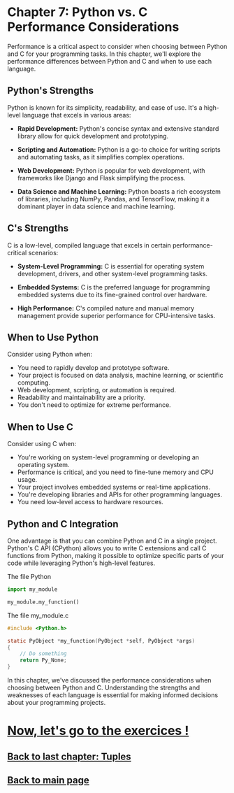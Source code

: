 

# Chapter 7: Python vs. C Performance Considerations

Performance is a critical aspect to consider when choosing between Python and C for your programming tasks. In this chapter, we'll explore the performance differences between Python and C and when to use each language.

## Python's Strengths

Python is known for its simplicity, readability, and ease of use. It's a high-level language that excels in various areas:

- **Rapid Development:** Python's concise syntax and extensive standard library allow for quick development and prototyping.

- **Scripting and Automation:** Python is a go-to choice for writing scripts and automating tasks, as it simplifies complex operations.

- **Web Development:** Python is popular for web development, with frameworks like Django and Flask simplifying the process.

- **Data Science and Machine Learning:** Python boasts a rich ecosystem of libraries, including NumPy, Pandas, and TensorFlow, making it a dominant player in data science and machine learning.

## C's Strengths

C is a low-level, compiled language that excels in certain performance-critical scenarios:

- **System-Level Programming:** C is essential for operating system development, drivers, and other system-level programming tasks.

- **Embedded Systems:** C is the preferred language for programming embedded systems due to its fine-grained control over hardware.

- **High Performance:** C's compiled nature and manual memory management provide superior performance for CPU-intensive tasks.

## When to Use Python

Consider using Python when:

- You need to rapidly develop and prototype software.
- Your project is focused on data analysis, machine learning, or scientific computing.
- Web development, scripting, or automation is required.
- Readability and maintainability are a priority.
- You don't need to optimize for extreme performance.

## When to Use C

Consider using C when:

- You're working on system-level programming or developing an operating system.
- Performance is critical, and you need to fine-tune memory and CPU usage.
- Your project involves embedded systems or real-time applications.
- You're developing libraries and APIs for other programming languages.
- You need low-level access to hardware resources.

## Python and C Integration

One advantage is that you can combine Python and C in a single project. Python's C API (CPython) allows you to write C extensions and call C functions from Python, making it possible to optimize specific parts of your code while leveraging Python's high-level features.

The file Python
```python
import my_module

my_module.my_function()
```

The file my_module.c

```c
#include <Python.h>

static PyObject *my_function(PyObject *self, PyObject *args)
{
    // Do something
    return Py_None;
}
```

In this chapter, we've discussed the performance considerations when choosing between Python and C. Understanding the strengths and weaknesses of each language is essential for making informed decisions about your programming projects.

# [Now, let's go to the exercices !](../exercices/exercices.md)

## [Back to last chapter: Tuples](tuples.md)

## [Back to main page](../readme.md)